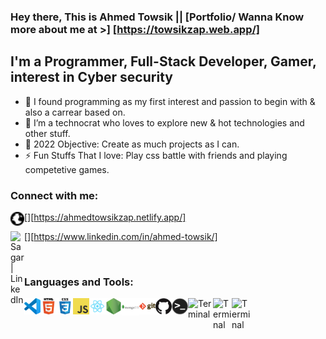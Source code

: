 ### Hey there, This is Ahmed Towsik || [Portfolio/ Wanna Know more about me at >] [https://towsikzap.web.app/]

## I'm a Programmer, Full-Stack Developer, Gamer, interest in Cyber security

- 🔭 I found programming as my first interest and passion to begin with & also a carrear based on.
- 🌱 I’m a technocrat who loves to explore new & hot technologies and other stuff.
- 🥅 2022 Objective: Create as much projects as I can.
- ⚡ Fun Stuffs That I love: Play css battle with friends and playing competetive games.

### Connect with me:

[<img align="left" alt="" width="22px" src="https://raw.githubusercontent.com/iconic/open-iconic/master/svg/globe.svg" />][https://ahmedtowsikzap.netlify.app/]

[<img align="left" alt="Sagar | LinkedIn" width="22px" src="https://cdn.jsdelivr.net/npm/simple-icons@v3/icons/linkedin.svg" />][https://www.linkedin.com/in/ahmed-towsik/]

<br />

### Languages and Tools:

<img  align="left"  alt="Visual Studio Code"  width="26px"  src="https://raw.githubusercontent.com/github/explore/80688e429a7d4ef2fca1e82350fe8e3517d3494d/topics/visual-studio-code/visual-studio-code.png"  />

<img  align="left"  alt="HTML5"  width="26px"  src="https://raw.githubusercontent.com/github/explore/80688e429a7d4ef2fca1e82350fe8e3517d3494d/topics/html/html.png"  />

<img  align="left"  alt="CSS3"  width="26px"  src="https://raw.githubusercontent.com/github/explore/80688e429a7d4ef2fca1e82350fe8e3517d3494d/topics/css/css.png"  /><img  align="left"  alt="JavaScript"  width="26px"  src="https://raw.githubusercontent.com/github/explore/80688e429a7d4ef2fca1e82350fe8e3517d3494d/topics/javascript/javascript.png"  />

<img  align="left"  alt="React"  width="26px"  src="https://raw.githubusercontent.com/github/explore/80688e429a7d4ef2fca1e82350fe8e3517d3494d/topics/react/react.png"  />
<img  align="left"  alt="Node.js"  width="26px"  src="https://raw.githubusercontent.com/github/explore/80688e429a7d4ef2fca1e82350fe8e3517d3494d/topics/nodejs/nodejs.png"  />
<img  align="left"  alt="MongoDB"  width="28px"  src="https://raw.githubusercontent.com/github/explore/80688e429a7d4ef2fca1e82350fe8e3517d3494d/topics/mongodb/mongodb.png"  />
<img  align="left"  alt="Git"  width="26px"  src="https://raw.githubusercontent.com/github/explore/80688e429a7d4ef2fca1e82350fe8e3517d3494d/topics/git/git.png"  />
<img  align="left"  alt="GitHub"  width="26px"  src="https://raw.githubusercontent.com/github/explore/78df643247d429f6cc873026c0622819ad797942/topics/github/github.png"  />
<img  align="left"  alt="Terminal"  width="26px"  src="https://raw.githubusercontent.com/github/explore/80688e429a7d4ef2fca1e82350fe8e3517d3494d/topics/terminal/terminal.png"  />
  <img align="left"  alt="Terminal"  width="40px" src="https://upload.wikimedia.org/wikipedia/commons/thumb/8/8e/Nextjs-logo.svg/1200px-Nextjs-logo.svg.png"/>
<img align="left"  alt="Terminal"  width="30px" src="https://camo.githubusercontent.com/a664defdd5c2ec93a3fbfb51e0f2aaafa5dc57bf1e13aa47456ced037b3cebe8/68747470733a2f2f676574626f6f7473747261702e636f6d2f646f63732f352e302f6173736574732f6272616e642f626f6f7473747261702d6c6f676f2d736861646f772e706e67"/>
<img align="left"  alt="Terminal"  width="30px" src="https://miro.medium.com/max/632/1*5QD8DKhOjRe-gcYjozlLNQ.png"/>
